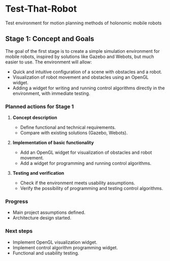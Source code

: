 # Test-That-Robot
Test environment for motion planning methods of holonomic mobile robots

## Stage 1: Concept and Goals

The goal of the first stage is to create a simple simulation environment for mobile robots, inspired by solutions like Gazebo and Webots, but much easier to use. The environment will allow:

- Quick and intuitive configuration of a scene with obstacles and a robot.
- Visualization of robot movement and obstacles using an OpenGL widget.
- Adding a widget for writing and running control algorithms directly in the environment, with immediate testing.

### Planned actions for Stage 1

1. **Concept description**
   - Define functional and technical requirements.
   - Compare with existing solutions (Gazebo, Webots).

2. **Implementation of basic functionality**
   - Add an OpenGL widget for visualization of obstacles and robot movement.
   - Add a widget for programming and running control algorithms.

3. **Testing and verification**
   - Check if the environment meets usability assumptions.
   - Verify the possibility of programming and testing control algorithms.

### Progress

- Main project assumptions defined.
- Architecture design started.

### Next steps

- Implement OpenGL visualization widget.
- Implement control algorithm programming widget.
- Functional and usability testing.
